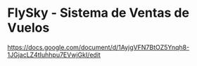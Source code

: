 # FlySky - Sistema de Ventas de Vuelos

https://docs.google.com/document/d/1AyjgVFN7BtOZ5Ynqh8-1JGjacLZ4tIuhhpu7EVwjGkI/edit
